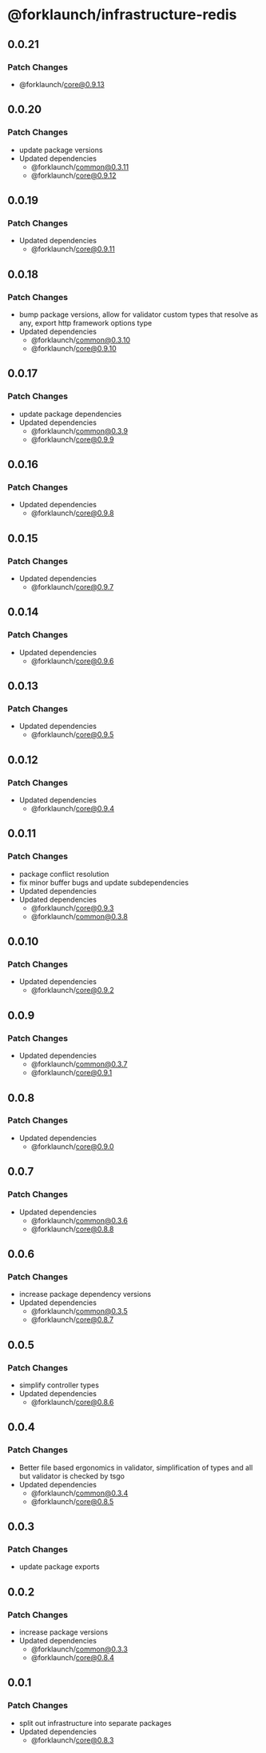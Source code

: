 # @forklaunch/infrastructure-redis

## 0.0.21

### Patch Changes

- @forklaunch/core@0.9.13

## 0.0.20

### Patch Changes

- update package versions
- Updated dependencies
  - @forklaunch/common@0.3.11
  - @forklaunch/core@0.9.12

## 0.0.19

### Patch Changes

- Updated dependencies
  - @forklaunch/core@0.9.11

## 0.0.18

### Patch Changes

- bump package versions, allow for validator custom types that resolve as any, export http framework options type
- Updated dependencies
  - @forklaunch/common@0.3.10
  - @forklaunch/core@0.9.10

## 0.0.17

### Patch Changes

- update package dependencies
- Updated dependencies
  - @forklaunch/common@0.3.9
  - @forklaunch/core@0.9.9

## 0.0.16

### Patch Changes

- Updated dependencies
  - @forklaunch/core@0.9.8

## 0.0.15

### Patch Changes

- Updated dependencies
  - @forklaunch/core@0.9.7

## 0.0.14

### Patch Changes

- Updated dependencies
  - @forklaunch/core@0.9.6

## 0.0.13

### Patch Changes

- Updated dependencies
  - @forklaunch/core@0.9.5

## 0.0.12

### Patch Changes

- Updated dependencies
  - @forklaunch/core@0.9.4

## 0.0.11

### Patch Changes

- package conflict resolution
- fix minor buffer bugs and update subdependencies
- Updated dependencies
- Updated dependencies
  - @forklaunch/core@0.9.3
  - @forklaunch/common@0.3.8

## 0.0.10

### Patch Changes

- Updated dependencies
  - @forklaunch/core@0.9.2

## 0.0.9

### Patch Changes

- Updated dependencies
  - @forklaunch/common@0.3.7
  - @forklaunch/core@0.9.1

## 0.0.8

### Patch Changes

- Updated dependencies
  - @forklaunch/core@0.9.0

## 0.0.7

### Patch Changes

- Updated dependencies
  - @forklaunch/common@0.3.6
  - @forklaunch/core@0.8.8

## 0.0.6

### Patch Changes

- increase package dependency versions
- Updated dependencies
  - @forklaunch/common@0.3.5
  - @forklaunch/core@0.8.7

## 0.0.5

### Patch Changes

- simplify controller types
- Updated dependencies
  - @forklaunch/core@0.8.6

## 0.0.4

### Patch Changes

- Better file based ergonomics in validator, simplification of types and all but validator is checked by tsgo
- Updated dependencies
  - @forklaunch/common@0.3.4
  - @forklaunch/core@0.8.5

## 0.0.3

### Patch Changes

- update package exports

## 0.0.2

### Patch Changes

- increase package versions
- Updated dependencies
  - @forklaunch/common@0.3.3
  - @forklaunch/core@0.8.4

## 0.0.1

### Patch Changes

- split out infrastructure into separate packages
- Updated dependencies
  - @forklaunch/core@0.8.3
